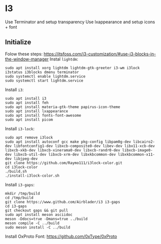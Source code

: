 # I3
Use Terminator and setup transparency
Use lxappearance and setup icons + font

## Initialize
Folow these steps: <https://itsfoss.com/i3-customization/#use-i3-blocks-in-the-window-manager> 
Instal `lightdm`:
```
sudo apt install xorg lightdm lightdm-gtk-greeter i3-wm i3lock i3status i3blocks dmenu terminator
sudo systemctl enable lightdm.service
sudo systemctl start lightdm.service
```
Install `i3`:
```
sudo apt install i3
sudo apt install feh
sudo apt install materia-gtk-theme papirus-icon-theme
sudo apt install lxappearance
sudo apt install fonts-font-awesome
sudo apt install picom
```
Install `i3-lock`:
```
sudo apt remove i3lock
sudo apt install autoconf gcc make pkg-config libpam0g-dev libcairo2-dev libfontconfig1-dev libxcb-composite0-dev libev-dev libx11-xcb-dev libxcb-xkb-dev libxcb-xinerama0-dev libxcb-randr0-dev libxcb-image0-dev libxcb-util-dev libxcb-xrm-dev libxkbcommon-dev libxkbcommon-x11-dev libjpeg-dev
git clone https://github.com/Raymo111/i3lock-color.git
cd i3lock-color
./build.sh
./install-i3lock-color.sh
```
Install `i3-gaps`:
```
mkdir /tmp/build 
cd /tmp/build
git clone https://www.github.com/Airblader/i3 i3-gaps
cd i3-gaps
git checkout gaps && git pull
sudo apt install meson asciidoc
meson -Ddocs=true -Dmans=true ../build
meson compile -C ../build
sudo meson install -C ../build
```
Install OxProto Font: <https://github.com/0xType/0xProto>
